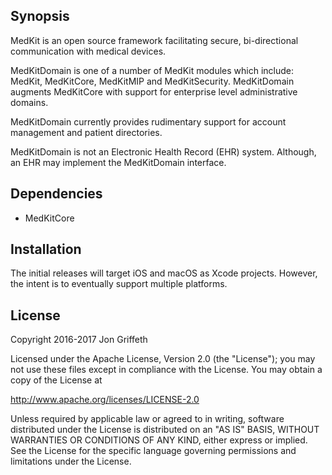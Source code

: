 
## Synopsis

MedKit is an open source framework facilitating secure, bi-directional
communication with medical devices.

MedKitDomain is one of a number of MedKit modules which include: MedKit,
MedKitCore, MedKitMIP and MedKitSecurity.  MedKitDomain augments MedKitCore
with support for enterprise level administrative domains.

MedKitDomain currently provides rudimentary support for account management and
patient directories.

MedKitDomain is not an Electronic Health Record (EHR) system.  Although, an EHR
may implement the MedKitDomain interface.

## Dependencies

* MedKitCore

## Installation

The initial releases will target iOS and macOS as Xcode projects. However, the
intent is to eventually support multiple platforms.

## License

Copyright 2016-2017 Jon Griffeth

Licensed under the Apache License, Version 2.0 (the "License");
you may not use these files except in compliance with the License.
You may obtain a copy of the License at

http://www.apache.org/licenses/LICENSE-2.0

Unless required by applicable law or agreed to in writing, software
distributed under the License is distributed on an "AS IS" BASIS,
WITHOUT WARRANTIES OR CONDITIONS OF ANY KIND, either express or implied.
See the License for the specific language governing permissions and
limitations under the License.
